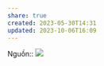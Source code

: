 ```yaml
---
share: true
created: 2023-05-30T14:31
updated: 2023-10-06T16:09
---
```


Nguồn:: ![](https://youtu.be/ZYTXc2fK-JY)
